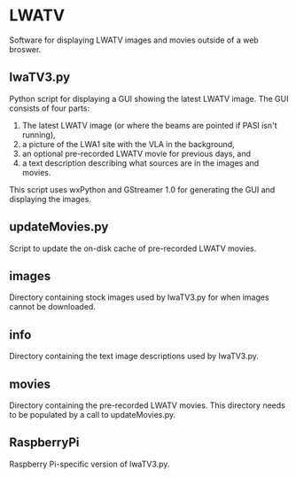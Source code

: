 LWATV
=====
Software for displaying LWATV images and movies outside of a web broswer.

lwaTV3.py
---------
Python script for displaying a GUI showing the latest LWATV image.  The GUI
consists of four parts:
  1) The latest LWATV image (or where the beams are pointed if PASI isn't 
     running), 
  2) a picture of the LWA1 site with the VLA in the background, 
  3) an optional pre-recorded LWATV movie for previous days, and
  4) a text description describing what sources are in the images and 
     movies.

This script uses wxPython and GStreamer 1.0 for generating the GUI and 
displaying the images.

updateMovies.py
---------------
Script to update the on-disk cache of pre-recorded LWATV movies.

images
------
Directory containing stock images used by lwaTV3.py for when images cannot 
be downloaded.

info
----
Directory containing the text image descriptions used by lwaTV3.py.

movies
------
Directory containing the pre-recorded LWATV movies.  This directory needs
to be populated by a call to updateMovies.py.

RaspberryPi
-----------
Raspberry Pi-specific version of lwaTV3.py.
